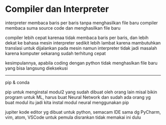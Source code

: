 # Compiler dan Interpreter

 interpreter membaca baris per baris tanpa menghasilkan file baru
 compiler membaca suma source code dan menghasilkan file baru

compiler lebih cepat karenaa tidak membaca baris per baris, dan lebih dekat ke bahasa mesin
interpreter sedikit lebih lambat karena mambutuhkan translasi untuk dijalankan pada mesin
	namun interpreter tidak jadi masalah karena komputer sekarang sudah terhitung cepat

kesimpulannya, apabila coding dengan python tidak menghaslkan file baru yang bisa langsung dieksekusi

******

pip & conda

pip untuk menginstal modul2 yang sudah dibuat oleh orang lain
	misal bikin program untuk ML, harus buat Neural Network dan sudah ada orang yg buat modul itu
	jadi kita instal modul neural menggunakan pip

jupiter kode editor yg dibuat untuk python, semacam IDE
	sama dg PyCharm, vim, atom, VSCode
untuk pemula disrankan tidak memakai ini dulu
